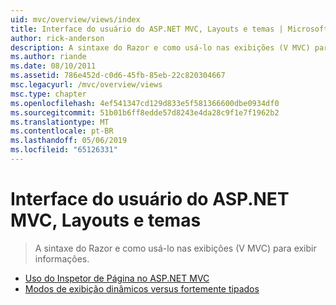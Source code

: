 ```yaml
---
uid: mvc/overview/views/index
title: Interface do usuário do ASP.NET MVC, Layouts e temas | Microsoft Docs
author: rick-anderson
description: A sintaxe do Razor e como usá-lo nas exibições (V MVC) para exibir informações.
ms.author: riande
ms.date: 08/10/2011
ms.assetid: 786e452d-c0d6-45fb-85eb-22c820304667
msc.legacyurl: /mvc/overview/views
msc.type: chapter
ms.openlocfilehash: 4ef541347cd129d833e5f581366600dbe0934df0
ms.sourcegitcommit: 51b01b6ff8edde57d8243e4da28c9f1e7f1962b2
ms.translationtype: MT
ms.contentlocale: pt-BR
ms.lasthandoff: 05/06/2019
ms.locfileid: "65126331"
---
```

# <a name="aspnet-mvc-ui-layouts-and-themes"></a>Interface do usuário do ASP.NET MVC, Layouts e temas

> A sintaxe do Razor e como usá-lo nas exibições (V MVC) para exibir informações.

- [Uso do Inspetor de Página no ASP.NET MVC](using-page-inspector-in-aspnet-mvc.md)
- [Modos de exibição dinâmicos versus fortemente tipados](dynamic-v-strongly-typed-views.md)
